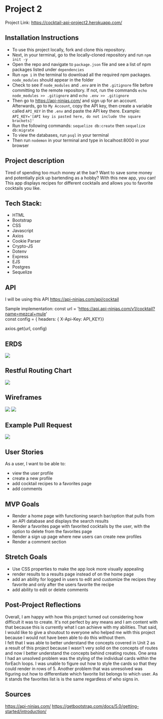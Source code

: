 # Project 2
Project Link: https://cocktail-api-project2.herokuapp.com/ 

## Installation Instructions
* To use this project locally, fork and clone this repository. 
* Next, in your terminal, go to the locally-cloned repository and run `npm init -y` 
* Open the repo and navigate to `package.json` file and see a list of npm packages listed under `dependencies`
* Run `npm i` in the terminal to download all the required npm packages. `node_modules` should appear in the folder
* Check to see if `node_modules` and `.env` are in the `.gitignore` file before committing to the remote repository. If not, run the commands `echo node_modules >> .gitignore` and `echo .env >> .gitignore` 
* Then go to https://api-ninjas.com/ and sign up for an account. Afterwards, go to `My Account`, copy the API key, then create a variable called `API_KEY` in the `.env` and paste the API key there. Example: `API_KEY='[API key is pasted here, do not include the square brackets]'`
* Run the following commands: `sequelize db:create` then `sequelize db:migrate`
* To view the databases, run `psql` in your terminal
* Then run `nodemon` in your terminal and type in localhost:8000 in your browser


## Project description 
Tired of spending too much money at the bar? Want to save some money and potentially pick up bartending as a hobby? With this new app, you can! This app displays recipes for different cocktails and allows you to favorite cocktails you like. 

## Tech Stack:
* HTML
* Bootstrap
* CSS
* Javascript
* Axios
* Cookie Parser
* Crypto-JS
* Dotenv
* Express
* EJS
* Postgres
* Sequelize

## API 
I will be using this API https://api-ninjas.com/api/cocktail 

Sample implementation:
const url = 'https://api.api-ninjas.com/v1/cocktail?name=mezcal+mule' <br>
const config = { headers: { X-Api-Key: API_KEY}}

axios.get(url, config)

## ERDS
<img src='./imgs/ERD.png'>

## Restful Routing Chart
<img src='./imgs/restfulroutes.png'>

## Wireframes
<img src='./imgs/Home-page.png'>
<img src='./imgs/favorites.png'>

## Example Pull Request 
<img src='./imgs/example-pull.png'>

## User Stories
As a user, I want to be able to:
* view the user profile
* create a new profile
* add cocktail recipes to a favorites page
* add comments 


## MVP Goals
* Render a home page with functioning search bar/option that pulls from an API database and displays the search results 
* Render a favorites page with favorited cocktails by the user, with the option to delete from the favorites page
* Render a sign up page where new users can create new profiles
* Render a comment section 

## Stretch Goals
* Use CSS properties to make the app look more visually appealing 
* render results to a results page instead of on the home page
* add an ability for logged in users to edit and customize the recipes they favorite and only after the users favorite the recipe
* add ability to edit or delete comments 

## Post-Project Reflections
Overall, I am happy with how this project turned out considering how difficult it was to create. It's not perfect by any means and I am content with that because this is currently what I can achieve with my abilities. That said, I would like to give a shoutout to everyone who helped me with this project because I would not have been able to do this without them. <br>
I felt that I was able to better understand the concepts covered in Unit 2 as a result of this project because I wasn't very solid on the concepts of routes and now I better understand the concepts behind creating routes. One area I had an unsolved problem was the styling of the individual cards within the forEach loops. I was unable to figure out how to style the cards so that they could render in rows of 5. Another problem that was unresolved was figuring out how to differentiate which favorite list belongs to which user. As it stands the favorites list is is the same regardless of who signs in. 

## Sources
https://api-ninjas.com/ 
https://getbootstrap.com/docs/5.0/getting-started/introduction/ 
